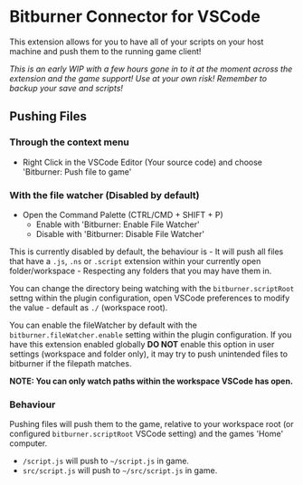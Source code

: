 # Bitburner Connector for VSCode

This extension allows for you to have all of your scripts on your host machine and push them to the running game client!

_This is an early WIP with a few hours gone in to it at the moment across the extension and the game support! Use at your own risk! Remember to backup your save and scripts!_

## Pushing Files

### Through the context menu

- Right Click in the VSCode Editor (Your source code) and choose 'Bitburner: Push file to game'

### With the file watcher (Disabled by default)

- Open the Command Palette (CTRL/CMD + SHIFT + P)
  - Enable with 'Bitburner: Enable File Watcher'
  - Disable with 'Bitburner: Disable File Watcher'

This is currently disabled by default, the behaviour is - It will push all files that have a `.js`, `.ns` or `.script` extension within your currently open folder/workspace - Respecting any folders that you may have them in.

You can change the directory being watching with the `bitburner.scriptRoot` settng within the plugin configuration, open VSCode preferences to modify the value - default as `./` (workspace root).

You can enable the fileWatcher by default with the `bitburner.fileWatcher.enable` setting within the plugin configuration. If you have this extension enabled globally **DO NOT** enable this option in user settings (workspace and folder only), it may try to push unintended files to bitburner if the filepath matches.

**NOTE: You can only watch paths within the workspace VSCode has open.**

### Behaviour

Pushing files will push them to the game, relative to your workspace root (or configured `bitburner.scriptRoot` VSCode setting) and the games 'Home' computer.

- `/script.js` will push to `~/script.js` in game.
- `src/script.js` will push to `~/src/script.js` in game.